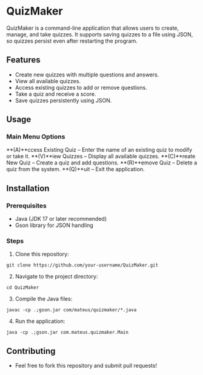 # QuizMaker

QuizMaker is a command-line application that allows users to create, manage, and take quizzes. It supports saving quizzes to a file using JSON, so quizzes persist even after restarting the program.

##  Features
- Create new quizzes with multiple questions and answers.
- View all available quizzes.
- Access existing quizzes to add or remove questions.
- Take a quiz and receive a score.
- Save quizzes persistently using JSON.


## Usage
### Main Menu Options
 **(A)**ccess Existing Quiz – Enter the name of an existing quiz to modify or take it.
 **(V)**iew Quizzes – Display all available quizzes.
 **(C)**reate New Quiz – Create a quiz and add questions.
 **(R)**emove Quiz – Delete a quiz from the system.
 **(Q)**uit – Exit the application.

## Installation
### Prerequisites

- Java (JDK 17 or later recommended)
- Gson library for JSON handling

### Steps

1. Clone this repository:

``` git clone https://github.com/your-username/QuizMaker.git ```

2. Navigate to the project directory:

``` cd QuizMaker ```

3. Compile the Java files: 

``` javac -cp .;gson.jar com/mateus/quizmaker/*.java ```

4. Run the application: 

``` java -cp .;gson.jar com.mateus.quizmaker.Main ```


## Contributing

- Feel free to fork this repository and submit pull requests!